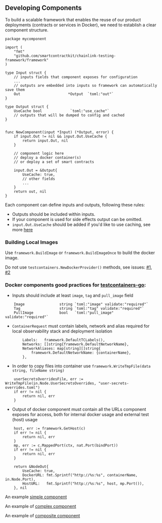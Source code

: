 ## Developing Components

To build a scalable framework that enables the reuse of our product deployments (contracts or services in Docker), we need to establish a clear component structure.

```golang
package mycomponent

import (
	"fmt"
	"github.com/smartcontractkit/chainlink-testing-framework/framework"
)

type Input struct {
    // inputs fields that component exposes for configuration
    ...
    // outputs are embedded into inputs so framework can automatically save them
	Out                      *Output  `toml:"out"`
}

type Output struct {
    UseCache bool             `toml:"use_cache"`
    // outputs that will be dumped to config and cached
}


func NewComponent(input *Input) (*Output, error) {
	if input.Out != nil && input.Out.UseCache {
		return input.Out, nil
	}
	
	// component logic here
	// deploy a docker container(s)
	// or deploy a set of smart contracts
	
	input.Out = &Output{
	    UseCache: true,
	    // other fields
	    ...
	}
	return out, nil
}
```

Each component can define inputs and outputs, following these rules:

- Outputs should be included within inputs.
- If your component is used for side effects output can be omitted.
- `input.Out.UseCache` should be added if you'd like to use caching, see more [here](caching)

### Building Local Images

Use `framework.BuildImage` or `framework.BuildImageOnce` to build the docker image.

Do not use `testcontainers.NewDockerProvider()` methods, see issues: [#1](https://github.com/testcontainers/testcontainers-go/pull/2482), [#2](https://github.com/testcontainers/testcontainers-go/issues/1484)

### Docker components good practices for [testcontainers-go](https://golang.testcontainers.org/):

- Inputs should include at least `image`, `tag` and `pull_image` field
```golang
	Image                string `toml:"image" validate:"required"`
	Tag                  string `toml:"tag" validate:"required"`
	PullImage            bool   `toml:"pull_image" validate:"required"`
```

- `ContainerRequest` must contain labels, network and alias required for local observability stack and deployment isolation
```golang
		Labels:   framework.DefaultTCLabels(),
		Networks: []string{framework.DefaultNetworkName},
		NetworkAliases: map[string][]string{
			framework.DefaultNetworkName: {containerName},
		},
```
- In order to copy files into container use `framework.WriteTmpFile(data string, fileName string)`
```golang
	userSecretsOverridesFile, err := WriteTmpFile(in.Node.UserSecretsOverrides, "user-secrets-overrides.toml")
	if err != nil {
		return nil, err
	}
```
- Output of docker component must contain all the URLs component exposes for access, both for internal docker usage and external test (host) usage
```golang
	host, err := framework.GetHost(c)
	if err != nil {
		return nil, err
	}
	mp, err := c.MappedPort(ctx, nat.Port(bindPort))
	if err != nil {
		return nil, err
	}

	return &NodeOut{
	    UseCache: true,
		DockerURL: fmt.Sprintf("http://%s:%s", containerName, in.Node.Port),
		HostURL:   fmt.Sprintf("http://%s:%s", host, mp.Port()),
	}, nil
```

An example [simple component](https://github.com/smartcontractkit/chainlink-testing-framework/blob/main/framework/components/blockchain/anvil.go)

An example of [complex component](https://github.com/smartcontractkit/chainlink-testing-framework/blob/main/framework/components/clnode/clnode.go)

An example of [composite component](https://github.com/smartcontractkit/chainlink-testing-framework/blob/main/framework/components/simple_node_set/node_set.go)

